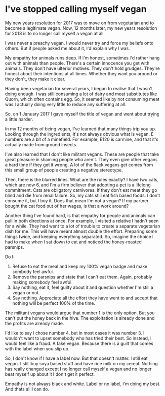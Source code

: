 # I've stopped calling myself vegan

My new years resolution for 2017 was to move on from vegetarian and to become a legitimate vegan. Now, 12 months later, my new years resolution for 2018 is to no longer call myself a vegan at all.

I was never a preachy vegan. I would never try and force my beliefs onto others. But if people asked me about it, I'd explain why I was. 

My empathy for animals runs deep. If I'm honest, sometimes I'd rather hang out with animals than people. There's a certain innocence you get with animals. They don't have ulterior motives. They don't hold grudges. They're honest about their intentions at all times. Whether they want you around or they don't, they make it clear.

Having been vegetarian for several years, I began to realise that I wasn't doing enough. I was still consuming a lot of dairy and meat substitutes like Quorn, which often contains egg. So, it seemed like by not consuming meat was I actually doing very little to reduce any suffering at all.

So, on 1 January 2017 I gave myself the title of vegan and went about trying a little harder.

In my 12 months of being vegan, I've learned that many things trip you up. Looking through the ingredients, it's not always obvious what is vegan. E numbers are a bit of a minefield. For example, E120 is carmine, and that it's actually made from ground insects.

I've also learned that I don't like militant vegans. These are people that take great pleasure in shaming people who aren't. They even give other vegans a hard time if they get it wrong. A lot of the flack vegans get comes from this small group of people creating a negative stereotype.

Then, there is the blurred lines. What are the rules exactly? I have two cats, which are now 6, and I'm a firm believer that adopting a pet is a lifelong commitment. Cats are obligatory carnivores. If they don't eat meat they go blind and die from renal failure. So, my cats still eat fish based foods. I don't consume it, but I buy it. Does that mean I'm not a vegan? If my partner bought the cat food out of her wages, is that a work around?

Another thing I've found hard, is that empathy for people and animals can pull in both directions at once. For example, I visited a relative I hadn't seen for a while. They had went to a lot of trouble to create a separate vegetarian dish for me. This will have meant almost double the effort. Preparing some things twice, and keeping everything separated. So, imagine the choice I had to make when I sat down to eat and noticed the honey-roasted parsnips.

Do I:
1. Refuse to eat the meal and keep my 100% vegan badge and make sombody feel awful.
2. Remove the parsnips and state that I can't eat them. Again, probably making somebody feel awful.
3. Say nothing, eat it, feel guilty about it and question whether I'm still a vegan or not.
4. Say nothing. Appreciate all the effort they have went to and accept that nothing will be perfect 100% of the time.

The militant vegans would argue that number 1 is the only option. But you can't put the honey back in the hive. The exploitation is already done and the profits are already made.

I'd like to say I chose number 4, but in most cases it was number 3. I wouldn't want to upset somebody who has tried their best. So instead, I would feel like a fraud. A fake vegan. Because there is a guilt that comes with the label when you slip up.

So, I don't know if I have a label now. But that doesn't matter. I still eat vegan. I still buy soya based stuff and have rice milk on my cereal. Nothing has really changed except I no longer call myself a vegan and no longer beat myself up about it I don't get it perfect.

Empathy is not always black and white. Label or no label, I'm doing my best. And thats all I can do.
